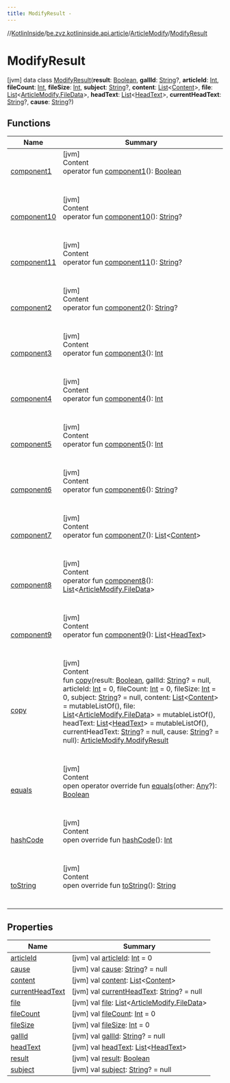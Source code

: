 ```yaml
---
title: ModifyResult -
---
```

//[KotlinInside](../../../index.md)/[be.zvz.kotlininside.api.article](../../index.md)/[ArticleModify](../index.md)/[ModifyResult](index.md)



# ModifyResult  
 [jvm] data class [ModifyResult](index.md)(**result**: [Boolean](https://kotlinlang.org/api/latest/jvm/stdlib/kotlin/-boolean/index.html), **gallId**: [String](https://kotlinlang.org/api/latest/jvm/stdlib/kotlin/-string/index.html)?, **articleId**: [Int](https://kotlinlang.org/api/latest/jvm/stdlib/kotlin/-int/index.html), **fileCount**: [Int](https://kotlinlang.org/api/latest/jvm/stdlib/kotlin/-int/index.html), **fileSize**: [Int](https://kotlinlang.org/api/latest/jvm/stdlib/kotlin/-int/index.html), **subject**: [String](https://kotlinlang.org/api/latest/jvm/stdlib/kotlin/-string/index.html)?, **content**: [List](https://kotlinlang.org/api/latest/jvm/stdlib/kotlin.collections/-list/index.html)<[Content](../../../be.zvz.kotlininside.api.type.content/-content/index.md)>, **file**: [List](https://kotlinlang.org/api/latest/jvm/stdlib/kotlin.collections/-list/index.html)<[ArticleModify.FileData](../-file-data/index.md)>, **headText**: [List](https://kotlinlang.org/api/latest/jvm/stdlib/kotlin.collections/-list/index.html)<[HeadText](../../../be.zvz.kotlininside.api.type/-head-text/index.md)>, **currentHeadText**: [String](https://kotlinlang.org/api/latest/jvm/stdlib/kotlin/-string/index.html)?, **cause**: [String](https://kotlinlang.org/api/latest/jvm/stdlib/kotlin/-string/index.html)?)   


## Functions  
  
|  Name|  Summary| 
|---|---|
| <a name="be.zvz.kotlininside.api.article/ArticleModify.ModifyResult/component1/#/PointingToDeclaration/"></a>[component1](component1.md)| <a name="be.zvz.kotlininside.api.article/ArticleModify.ModifyResult/component1/#/PointingToDeclaration/"></a>[jvm]  <br>Content  <br>operator fun [component1](component1.md)(): [Boolean](https://kotlinlang.org/api/latest/jvm/stdlib/kotlin/-boolean/index.html)  <br><br><br>
| <a name="be.zvz.kotlininside.api.article/ArticleModify.ModifyResult/component10/#/PointingToDeclaration/"></a>[component10](component10.md)| <a name="be.zvz.kotlininside.api.article/ArticleModify.ModifyResult/component10/#/PointingToDeclaration/"></a>[jvm]  <br>Content  <br>operator fun [component10](component10.md)(): [String](https://kotlinlang.org/api/latest/jvm/stdlib/kotlin/-string/index.html)?  <br><br><br>
| <a name="be.zvz.kotlininside.api.article/ArticleModify.ModifyResult/component11/#/PointingToDeclaration/"></a>[component11](component11.md)| <a name="be.zvz.kotlininside.api.article/ArticleModify.ModifyResult/component11/#/PointingToDeclaration/"></a>[jvm]  <br>Content  <br>operator fun [component11](component11.md)(): [String](https://kotlinlang.org/api/latest/jvm/stdlib/kotlin/-string/index.html)?  <br><br><br>
| <a name="be.zvz.kotlininside.api.article/ArticleModify.ModifyResult/component2/#/PointingToDeclaration/"></a>[component2](component2.md)| <a name="be.zvz.kotlininside.api.article/ArticleModify.ModifyResult/component2/#/PointingToDeclaration/"></a>[jvm]  <br>Content  <br>operator fun [component2](component2.md)(): [String](https://kotlinlang.org/api/latest/jvm/stdlib/kotlin/-string/index.html)?  <br><br><br>
| <a name="be.zvz.kotlininside.api.article/ArticleModify.ModifyResult/component3/#/PointingToDeclaration/"></a>[component3](component3.md)| <a name="be.zvz.kotlininside.api.article/ArticleModify.ModifyResult/component3/#/PointingToDeclaration/"></a>[jvm]  <br>Content  <br>operator fun [component3](component3.md)(): [Int](https://kotlinlang.org/api/latest/jvm/stdlib/kotlin/-int/index.html)  <br><br><br>
| <a name="be.zvz.kotlininside.api.article/ArticleModify.ModifyResult/component4/#/PointingToDeclaration/"></a>[component4](component4.md)| <a name="be.zvz.kotlininside.api.article/ArticleModify.ModifyResult/component4/#/PointingToDeclaration/"></a>[jvm]  <br>Content  <br>operator fun [component4](component4.md)(): [Int](https://kotlinlang.org/api/latest/jvm/stdlib/kotlin/-int/index.html)  <br><br><br>
| <a name="be.zvz.kotlininside.api.article/ArticleModify.ModifyResult/component5/#/PointingToDeclaration/"></a>[component5](component5.md)| <a name="be.zvz.kotlininside.api.article/ArticleModify.ModifyResult/component5/#/PointingToDeclaration/"></a>[jvm]  <br>Content  <br>operator fun [component5](component5.md)(): [Int](https://kotlinlang.org/api/latest/jvm/stdlib/kotlin/-int/index.html)  <br><br><br>
| <a name="be.zvz.kotlininside.api.article/ArticleModify.ModifyResult/component6/#/PointingToDeclaration/"></a>[component6](component6.md)| <a name="be.zvz.kotlininside.api.article/ArticleModify.ModifyResult/component6/#/PointingToDeclaration/"></a>[jvm]  <br>Content  <br>operator fun [component6](component6.md)(): [String](https://kotlinlang.org/api/latest/jvm/stdlib/kotlin/-string/index.html)?  <br><br><br>
| <a name="be.zvz.kotlininside.api.article/ArticleModify.ModifyResult/component7/#/PointingToDeclaration/"></a>[component7](component7.md)| <a name="be.zvz.kotlininside.api.article/ArticleModify.ModifyResult/component7/#/PointingToDeclaration/"></a>[jvm]  <br>Content  <br>operator fun [component7](component7.md)(): [List](https://kotlinlang.org/api/latest/jvm/stdlib/kotlin.collections/-list/index.html)<[Content](../../../be.zvz.kotlininside.api.type.content/-content/index.md)>  <br><br><br>
| <a name="be.zvz.kotlininside.api.article/ArticleModify.ModifyResult/component8/#/PointingToDeclaration/"></a>[component8](component8.md)| <a name="be.zvz.kotlininside.api.article/ArticleModify.ModifyResult/component8/#/PointingToDeclaration/"></a>[jvm]  <br>Content  <br>operator fun [component8](component8.md)(): [List](https://kotlinlang.org/api/latest/jvm/stdlib/kotlin.collections/-list/index.html)<[ArticleModify.FileData](../-file-data/index.md)>  <br><br><br>
| <a name="be.zvz.kotlininside.api.article/ArticleModify.ModifyResult/component9/#/PointingToDeclaration/"></a>[component9](component9.md)| <a name="be.zvz.kotlininside.api.article/ArticleModify.ModifyResult/component9/#/PointingToDeclaration/"></a>[jvm]  <br>Content  <br>operator fun [component9](component9.md)(): [List](https://kotlinlang.org/api/latest/jvm/stdlib/kotlin.collections/-list/index.html)<[HeadText](../../../be.zvz.kotlininside.api.type/-head-text/index.md)>  <br><br><br>
| <a name="be.zvz.kotlininside.api.article/ArticleModify.ModifyResult/copy/#kotlin.Boolean#kotlin.String?#kotlin.Int#kotlin.Int#kotlin.Int#kotlin.String?#kotlin.collections.List[be.zvz.kotlininside.api.type.content.Content]#kotlin.collections.List[be.zvz.kotlininside.api.article.ArticleModify.FileData]#kotlin.collections.List[be.zvz.kotlininside.api.type.HeadText]#kotlin.String?#kotlin.String?/PointingToDeclaration/"></a>[copy](copy.md)| <a name="be.zvz.kotlininside.api.article/ArticleModify.ModifyResult/copy/#kotlin.Boolean#kotlin.String?#kotlin.Int#kotlin.Int#kotlin.Int#kotlin.String?#kotlin.collections.List[be.zvz.kotlininside.api.type.content.Content]#kotlin.collections.List[be.zvz.kotlininside.api.article.ArticleModify.FileData]#kotlin.collections.List[be.zvz.kotlininside.api.type.HeadText]#kotlin.String?#kotlin.String?/PointingToDeclaration/"></a>[jvm]  <br>Content  <br>fun [copy](copy.md)(result: [Boolean](https://kotlinlang.org/api/latest/jvm/stdlib/kotlin/-boolean/index.html), gallId: [String](https://kotlinlang.org/api/latest/jvm/stdlib/kotlin/-string/index.html)? = null, articleId: [Int](https://kotlinlang.org/api/latest/jvm/stdlib/kotlin/-int/index.html) = 0, fileCount: [Int](https://kotlinlang.org/api/latest/jvm/stdlib/kotlin/-int/index.html) = 0, fileSize: [Int](https://kotlinlang.org/api/latest/jvm/stdlib/kotlin/-int/index.html) = 0, subject: [String](https://kotlinlang.org/api/latest/jvm/stdlib/kotlin/-string/index.html)? = null, content: [List](https://kotlinlang.org/api/latest/jvm/stdlib/kotlin.collections/-list/index.html)<[Content](../../../be.zvz.kotlininside.api.type.content/-content/index.md)> = mutableListOf(), file: [List](https://kotlinlang.org/api/latest/jvm/stdlib/kotlin.collections/-list/index.html)<[ArticleModify.FileData](../-file-data/index.md)> = mutableListOf(), headText: [List](https://kotlinlang.org/api/latest/jvm/stdlib/kotlin.collections/-list/index.html)<[HeadText](../../../be.zvz.kotlininside.api.type/-head-text/index.md)> = mutableListOf(), currentHeadText: [String](https://kotlinlang.org/api/latest/jvm/stdlib/kotlin/-string/index.html)? = null, cause: [String](https://kotlinlang.org/api/latest/jvm/stdlib/kotlin/-string/index.html)? = null): [ArticleModify.ModifyResult](index.md)  <br><br><br>
| <a name="kotlin/Any/equals/#kotlin.Any?/PointingToDeclaration/"></a>[equals](../../../be.zvz.kotlininside.utils/-string-util/-companion/index.md#%5Bkotlin%2FAny%2Fequals%2F%23kotlin.Any%3F%2FPointingToDeclaration%2F%5D%2FFunctions%2F-1231821796)| <a name="kotlin/Any/equals/#kotlin.Any?/PointingToDeclaration/"></a>[jvm]  <br>Content  <br>open operator override fun [equals](../../../be.zvz.kotlininside.utils/-string-util/-companion/index.md#%5Bkotlin%2FAny%2Fequals%2F%23kotlin.Any%3F%2FPointingToDeclaration%2F%5D%2FFunctions%2F-1231821796)(other: [Any](https://kotlinlang.org/api/latest/jvm/stdlib/kotlin/-any/index.html)?): [Boolean](https://kotlinlang.org/api/latest/jvm/stdlib/kotlin/-boolean/index.html)  <br><br><br>
| <a name="kotlin/Any/hashCode/#/PointingToDeclaration/"></a>[hashCode](../../../be.zvz.kotlininside.utils/-string-util/-companion/index.md#%5Bkotlin%2FAny%2FhashCode%2F%23%2FPointingToDeclaration%2F%5D%2FFunctions%2F-1231821796)| <a name="kotlin/Any/hashCode/#/PointingToDeclaration/"></a>[jvm]  <br>Content  <br>open override fun [hashCode](../../../be.zvz.kotlininside.utils/-string-util/-companion/index.md#%5Bkotlin%2FAny%2FhashCode%2F%23%2FPointingToDeclaration%2F%5D%2FFunctions%2F-1231821796)(): [Int](https://kotlinlang.org/api/latest/jvm/stdlib/kotlin/-int/index.html)  <br><br><br>
| <a name="kotlin/Any/toString/#/PointingToDeclaration/"></a>[toString](../../../be.zvz.kotlininside.utils/-string-util/-companion/index.md#%5Bkotlin%2FAny%2FtoString%2F%23%2FPointingToDeclaration%2F%5D%2FFunctions%2F-1231821796)| <a name="kotlin/Any/toString/#/PointingToDeclaration/"></a>[jvm]  <br>Content  <br>open override fun [toString](../../../be.zvz.kotlininside.utils/-string-util/-companion/index.md#%5Bkotlin%2FAny%2FtoString%2F%23%2FPointingToDeclaration%2F%5D%2FFunctions%2F-1231821796)(): [String](https://kotlinlang.org/api/latest/jvm/stdlib/kotlin/-string/index.html)  <br><br><br>


## Properties  
  
|  Name|  Summary| 
|---|---|
| <a name="be.zvz.kotlininside.api.article/ArticleModify.ModifyResult/articleId/#/PointingToDeclaration/"></a>[articleId](article-id.md)| <a name="be.zvz.kotlininside.api.article/ArticleModify.ModifyResult/articleId/#/PointingToDeclaration/"></a> [jvm] val [articleId](article-id.md): [Int](https://kotlinlang.org/api/latest/jvm/stdlib/kotlin/-int/index.html) = 0   <br>
| <a name="be.zvz.kotlininside.api.article/ArticleModify.ModifyResult/cause/#/PointingToDeclaration/"></a>[cause](cause.md)| <a name="be.zvz.kotlininside.api.article/ArticleModify.ModifyResult/cause/#/PointingToDeclaration/"></a> [jvm] val [cause](cause.md): [String](https://kotlinlang.org/api/latest/jvm/stdlib/kotlin/-string/index.html)? = null   <br>
| <a name="be.zvz.kotlininside.api.article/ArticleModify.ModifyResult/content/#/PointingToDeclaration/"></a>[content](content.md)| <a name="be.zvz.kotlininside.api.article/ArticleModify.ModifyResult/content/#/PointingToDeclaration/"></a> [jvm] val [content](content.md): [List](https://kotlinlang.org/api/latest/jvm/stdlib/kotlin.collections/-list/index.html)<[Content](../../../be.zvz.kotlininside.api.type.content/-content/index.md)>   <br>
| <a name="be.zvz.kotlininside.api.article/ArticleModify.ModifyResult/currentHeadText/#/PointingToDeclaration/"></a>[currentHeadText](current-head-text.md)| <a name="be.zvz.kotlininside.api.article/ArticleModify.ModifyResult/currentHeadText/#/PointingToDeclaration/"></a> [jvm] val [currentHeadText](current-head-text.md): [String](https://kotlinlang.org/api/latest/jvm/stdlib/kotlin/-string/index.html)? = null   <br>
| <a name="be.zvz.kotlininside.api.article/ArticleModify.ModifyResult/file/#/PointingToDeclaration/"></a>[file](file.md)| <a name="be.zvz.kotlininside.api.article/ArticleModify.ModifyResult/file/#/PointingToDeclaration/"></a> [jvm] val [file](file.md): [List](https://kotlinlang.org/api/latest/jvm/stdlib/kotlin.collections/-list/index.html)<[ArticleModify.FileData](../-file-data/index.md)>   <br>
| <a name="be.zvz.kotlininside.api.article/ArticleModify.ModifyResult/fileCount/#/PointingToDeclaration/"></a>[fileCount](file-count.md)| <a name="be.zvz.kotlininside.api.article/ArticleModify.ModifyResult/fileCount/#/PointingToDeclaration/"></a> [jvm] val [fileCount](file-count.md): [Int](https://kotlinlang.org/api/latest/jvm/stdlib/kotlin/-int/index.html) = 0   <br>
| <a name="be.zvz.kotlininside.api.article/ArticleModify.ModifyResult/fileSize/#/PointingToDeclaration/"></a>[fileSize](file-size.md)| <a name="be.zvz.kotlininside.api.article/ArticleModify.ModifyResult/fileSize/#/PointingToDeclaration/"></a> [jvm] val [fileSize](file-size.md): [Int](https://kotlinlang.org/api/latest/jvm/stdlib/kotlin/-int/index.html) = 0   <br>
| <a name="be.zvz.kotlininside.api.article/ArticleModify.ModifyResult/gallId/#/PointingToDeclaration/"></a>[gallId](gall-id.md)| <a name="be.zvz.kotlininside.api.article/ArticleModify.ModifyResult/gallId/#/PointingToDeclaration/"></a> [jvm] val [gallId](gall-id.md): [String](https://kotlinlang.org/api/latest/jvm/stdlib/kotlin/-string/index.html)? = null   <br>
| <a name="be.zvz.kotlininside.api.article/ArticleModify.ModifyResult/headText/#/PointingToDeclaration/"></a>[headText](head-text.md)| <a name="be.zvz.kotlininside.api.article/ArticleModify.ModifyResult/headText/#/PointingToDeclaration/"></a> [jvm] val [headText](head-text.md): [List](https://kotlinlang.org/api/latest/jvm/stdlib/kotlin.collections/-list/index.html)<[HeadText](../../../be.zvz.kotlininside.api.type/-head-text/index.md)>   <br>
| <a name="be.zvz.kotlininside.api.article/ArticleModify.ModifyResult/result/#/PointingToDeclaration/"></a>[result](result.md)| <a name="be.zvz.kotlininside.api.article/ArticleModify.ModifyResult/result/#/PointingToDeclaration/"></a> [jvm] val [result](result.md): [Boolean](https://kotlinlang.org/api/latest/jvm/stdlib/kotlin/-boolean/index.html)   <br>
| <a name="be.zvz.kotlininside.api.article/ArticleModify.ModifyResult/subject/#/PointingToDeclaration/"></a>[subject](subject.md)| <a name="be.zvz.kotlininside.api.article/ArticleModify.ModifyResult/subject/#/PointingToDeclaration/"></a> [jvm] val [subject](subject.md): [String](https://kotlinlang.org/api/latest/jvm/stdlib/kotlin/-string/index.html)? = null   <br>

